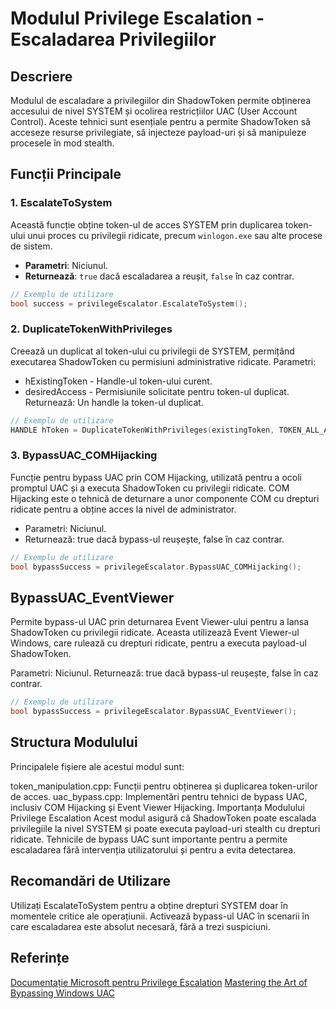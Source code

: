 # Modulul Privilege Escalation - Escaladarea Privilegiilor

## Descriere
Modulul de escaladare a privilegiilor din ShadowToken permite obținerea accesului de nivel SYSTEM și ocolirea restricțiilor UAC (User Account Control). Aceste tehnici sunt esențiale pentru a permite ShadowToken să acceseze resurse privilegiate, să injecteze payload-uri și să manipuleze procesele în mod stealth.

## Funcții Principale

### 1. EscalateToSystem
Această funcție obține token-ul de acces SYSTEM prin duplicarea token-ului unui proces cu privilegii ridicate, precum `winlogon.exe` sau alte procese de sistem.

- **Parametri**: Niciunul.
- **Returnează**: `true` dacă escaladarea a reușit, `false` în caz contrar.

```cpp
// Exemplu de utilizare
bool success = privilegeEscalator.EscalateToSystem();
```

### 2. DuplicateTokenWithPrivileges
Creează un duplicat al token-ului cu privilegii de SYSTEM, permițând executarea ShadowToken cu permisiuni administrative ridicate.
Parametri:
 * hExistingToken - Handle-ul token-ului curent.
 * desiredAccess - Permisiunile solicitate pentru token-ul duplicat.
Returnează: Un handle la token-ul duplicat.
```cpp
// Exemplu de utilizare
HANDLE hToken = DuplicateTokenWithPrivileges(existingToken, TOKEN_ALL_ACCESS);
```

### 3. BypassUAC_COMHijacking
Funcție pentru bypass UAC prin COM Hijacking, utilizată pentru a ocoli promptul UAC și a executa ShadowToken cu privilegii ridicate. COM Hijacking este o tehnică de deturnare a unor componente COM cu drepturi ridicate pentru a obține acces la nivel de administrator.

* Parametri: Niciunul.
* Returnează: true dacă bypass-ul reușește, false în caz contrar.
```cpp
// Exemplu de utilizare
bool bypassSuccess = privilegeEscalator.BypassUAC_COMHijacking();
```

## BypassUAC_EventViewer
Permite bypass-ul UAC prin deturnarea Event Viewer-ului pentru a lansa ShadowToken cu privilegii ridicate. Aceasta utilizează Event Viewer-ul Windows, care rulează cu drepturi ridicate, pentru a executa payload-ul ShadowToken.

Parametri: Niciunul.
Returnează: true dacă bypass-ul reușește, false în caz contrar.
```cpp
// Exemplu de utilizare
bool bypassSuccess = privilegeEscalator.BypassUAC_EventViewer();
```
## Structura Modulului
Principalele fișiere ale acestui modul sunt:

token_manipulation.cpp: Funcții pentru obținerea și duplicarea token-urilor de acces.
uac_bypass.cpp: Implementări pentru tehnici de bypass UAC, inclusiv COM Hijacking și Event Viewer Hijacking.
Importanța Modulului Privilege Escalation
Acest modul asigură că ShadowToken poate escalada privilegiile la nivel SYSTEM și poate executa payload-uri stealth cu drepturi ridicate. Tehnicile de bypass UAC sunt importante pentru a permite escaladarea fără intervenția utilizatorului și pentru a evita detectarea.

## Recomandări de Utilizare
Utilizați EscalateToSystem pentru a obține drepturi SYSTEM doar în momentele critice ale operațiunii.
Activează bypass-ul UAC în scenarii în care escaladarea este absolut necesară, fără a trezi suspiciuni.
## Referințe
[Documentație Microsoft pentru Privilege Escalation](https://learn.microsoft.com/en-us/windows/win32/secauthz/access-tokens)
[Mastering the Art of Bypassing Windows UAC](https://hadess.io/user-account-control-uncontrol-mastering-the-art-of-bypassing-windows-uac/)
